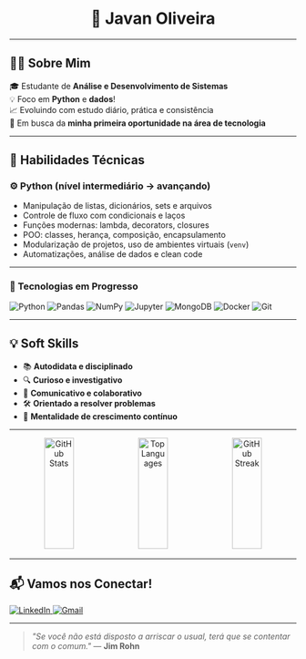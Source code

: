 <h1 align="center">🚀 Javan Oliveira</h1>

---

## 👨‍💻 Sobre Mim

🎓 Estudante de **Análise e Desenvolvimento de Sistemas**  
💡 Foco em **Python** e **dados**!  
📈 Evoluindo com estudo diário, prática e consistência  
🔎 Em busca da **minha primeira oportunidade na área de tecnologia**

---

## 🧠 Habilidades Técnicas

### ⚙️ Python (nível intermediário → avançando)

- Manipulação de listas, dicionários, sets e arquivos  
- Controle de fluxo com condicionais e laços  
- Funções modernas: lambda, decorators, closures  
- POO: classes, herança, composição, encapsulamento  
- Modularização de projetos, uso de ambientes virtuais (`venv`)  
- Automatizações, análise de dados e clean code  

---

### 🧰 Tecnologias em Progresso

<img alt="Python" src="https://img.shields.io/badge/Python-3776AB?style=flat-square&logo=python&logoColor=white" /> <img alt="Pandas" src="https://img.shields.io/badge/Pandas-150458?style=flat-square&logo=pandas&logoColor=white" /> <img alt="NumPy" src="https://img.shields.io/badge/NumPy-013243?style=flat-square&logo=numpy&logoColor=white" /> <img alt="Jupyter" src="https://img.shields.io/badge/Jupyter-F37626?style=flat-square&logo=jupyter&logoColor=white" /> <img alt="MongoDB" src="https://img.shields.io/badge/MongoDB-4EA94B?style=flat-square&logo=mongodb&logoColor=white" /> <img alt="Docker" src="https://img.shields.io/badge/Docker-2496ED?style=flat-square&logo=docker&logoColor=white" /> <img alt="Git" src="https://img.shields.io/badge/Git-F05032?style=flat-square&logo=git&logoColor=white" />

---

## 💡 Soft Skills

- 📚 **Autodidata e disciplinado**  
- 🔍 **Curioso e investigativo**  
- 🤝 **Comunicativo e colaborativo**  
- 🛠️ **Orientado a resolver problemas**  
- 🚀 **Mentalidade de crescimento contínuo**

---

<div align="center">
  <img width="32%" height="195" src="https://github-readme-stats.vercel.app/api?username=JavanRosario&show_icons=true&theme=tokyonight&count_private=true" alt="GitHub Stats" />
  <img width="32%" height="195" src="https://github-readme-stats.vercel.app/api/top-langs/?username=JavanRosario&layout=compact&theme=tokyonight&langs_count=6&hide_progress=true" alt="Top Languages" />
  <img width="32%" height="195" src="https://github-readme-streak-stats.herokuapp.com/?user=JavanRosario&theme=tokyonight" alt="GitHub Streak" />
</div>

---

## 📬 Vamos nos Conectar!

<a href="https://www.linkedin.com/in/javan-oliveira-269050358" target="_blank" rel="noopener noreferrer">
  <img src="https://img.shields.io/badge/LinkedIn-blue?style=for-the-badge&logo=linkedin" alt="LinkedIn" />
</a>
<a href="mailto:oliveiraajavan@hotmail.com">
  <img src="https://img.shields.io/badge/Gmail-D14836?style=for-the-badge&logo=gmail&logoColor=white" alt="Gmail" />
</a>

---

> *"Se você não está disposto a arriscar o usual, terá que se contentar com o comum."* — **Jim Rohn**
